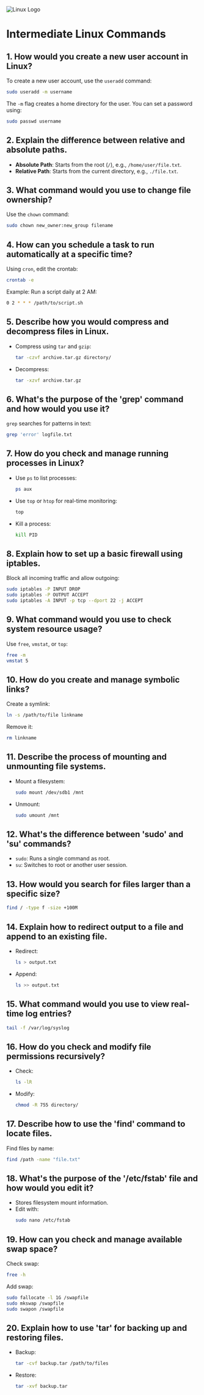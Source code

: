 ![Linux Logo](https://upload.wikimedia.org/wikipedia/commons/a/af/Tux.png)

# Intermediate Linux Commands

## 1. How would you create a new user account in Linux?
To create a new user account, use the `useradd` command:
```bash
sudo useradd -m username
```
The `-m` flag creates a home directory for the user. You can set a password using:
```bash
sudo passwd username
```

## 2. Explain the difference between relative and absolute paths.
- **Absolute Path**: Starts from the root (`/`), e.g., `/home/user/file.txt`.
- **Relative Path**: Starts from the current directory, e.g., `./file.txt`.

## 3. What command would you use to change file ownership?
Use the `chown` command:
```bash
sudo chown new_owner:new_group filename
```

## 4. How can you schedule a task to run automatically at a specific time?
Using `cron`, edit the crontab:
```bash
crontab -e
```
Example: Run a script daily at 2 AM:
```bash
0 2 * * * /path/to/script.sh
```

## 5. Describe how you would compress and decompress files in Linux.
- Compress using `tar` and `gzip`:
  ```bash
  tar -czvf archive.tar.gz directory/
  ```
- Decompress:
  ```bash
  tar -xzvf archive.tar.gz
  ```

## 6. What's the purpose of the 'grep' command and how would you use it?
`grep` searches for patterns in text:
```bash
grep 'error' logfile.txt
```

## 7. How do you check and manage running processes in Linux?
- Use `ps` to list processes:
  ```bash
  ps aux
  ```
- Use `top` or `htop` for real-time monitoring:
  ```bash
  top
  ```
- Kill a process:
  ```bash
  kill PID
  ```

## 8. Explain how to set up a basic firewall using iptables.
Block all incoming traffic and allow outgoing:
```bash
sudo iptables -P INPUT DROP
sudo iptables -P OUTPUT ACCEPT
sudo iptables -A INPUT -p tcp --dport 22 -j ACCEPT
```

## 9. What command would you use to check system resource usage?
Use `free`, `vmstat`, or `top`:
```bash
free -m
vmstat 5
```

## 10. How do you create and manage symbolic links?
Create a symlink:
```bash
ln -s /path/to/file linkname
```
Remove it:
```bash
rm linkname
```

## 11. Describe the process of mounting and unmounting file systems.
- Mount a filesystem:
  ```bash
  sudo mount /dev/sdb1 /mnt
  ```
- Unmount:
  ```bash
  sudo umount /mnt
  ```

## 12. What's the difference between 'sudo' and 'su' commands?
- `sudo`: Runs a single command as root.
- `su`: Switches to root or another user session.

## 13. How would you search for files larger than a specific size?
```bash
find / -type f -size +100M
```

## 14. Explain how to redirect output to a file and append to an existing file.
- Redirect:
  ```bash
  ls > output.txt
  ```
- Append:
  ```bash
  ls >> output.txt
  ```

## 15. What command would you use to view real-time log entries?
```bash
tail -f /var/log/syslog
```

## 16. How do you check and modify file permissions recursively?
- Check:
  ```bash
  ls -lR
  ```
- Modify:
  ```bash
  chmod -R 755 directory/
  ```

## 17. Describe how to use the 'find' command to locate files.
Find files by name:
```bash
find /path -name "file.txt"
```

## 18. What's the purpose of the '/etc/fstab' file and how would you edit it?
- Stores filesystem mount information.
- Edit with:
  ```bash
  sudo nano /etc/fstab
  ```

## 19. How can you check and manage available swap space?
Check swap:
```bash
free -h
```
Add swap:
```bash
sudo fallocate -l 1G /swapfile
sudo mkswap /swapfile
sudo swapon /swapfile
```

## 20. Explain how to use 'tar' for backing up and restoring files.
- Backup:
  ```bash
  tar -cvf backup.tar /path/to/files
  ```
- Restore:
  ```bash
  tar -xvf backup.tar
  ```


